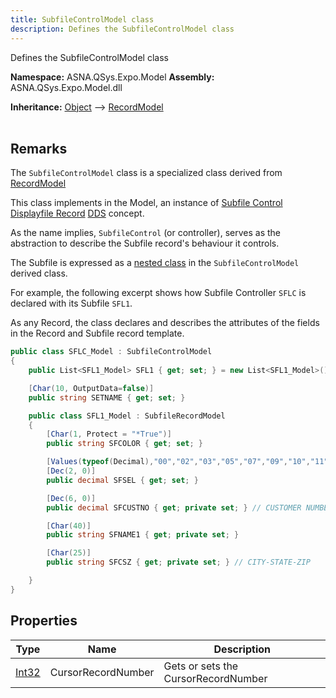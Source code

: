 ```yaml
---
title: SubfileControlModel class
description: Defines the SubfileControlModel class
---
```


Defines the SubfileControlModel class

**Namespace:** ASNA.QSys.Expo.Model
**Assembly:** ASNA.QSys.Expo.Model.dll

**Inheritance:** [Object](https://docs.microsoft.com/en-us/dotnet/api/system.object) --> [RecordModel](/reference/expo/qsys-expo-model/record-model.html)
<br>
<br>

## Remarks

The `SubfileControlModel` class is a specialized class derived from [RecordModel](/reference/expo/qsys-expo-model/record-model.html) 

This class implements in the Model, an instance of [Subfile Control Displayfile Record](https://www.ibm.com/docs/en/i/7.4?topic=80-sflctl-subfile-control-keyword-display-files) [DDS](https://www.ibm.com/docs/en/i/7.4?topic=dds-display-files) concept.

As the name implies, `SubfileControl` (or controller), serves as the abstraction to describe the Subfile record's behaviour it controls.  

The Subfile is expressed as a [nested class](https://docs.microsoft.com/en-us/dotnet/csharp/programming-guide/classes-and-structs/nested-types) in the `SubfileControlModel` derived class.

For example, the following excerpt shows how Subfile Controller `SFLC` is declared with its Subfile `SFL1`.

As any Record, the class declares and describes the attributes of the fields in the Record and Subfile record template.

```cs
public class SFLC_Model : SubfileControlModel
{
    public List<SFL1_Model> SFL1 { get; set; } = new List<SFL1_Model>();

    [Char(10, OutputData=false)]
    public string SETNAME { get; set; }

    public class SFL1_Model : SubfileRecordModel
    {
        [Char(1, Protect = "*True")]
        public string SFCOLOR { get; set; }

        [Values(typeof(Decimal),"00","02","03","05","07","09","10","11")]
        [Dec(2, 0)]
        public decimal SFSEL { get; set; }

        [Dec(6, 0)]
        public decimal SFCUSTNO { get; private set; } // CUSTOMER NUMBER

        [Char(40)]
        public string SFNAME1 { get; private set; }

        [Char(25)]
        public string SFCSZ { get; private set; } // CITY-STATE-ZIP

    }
}
```

## Properties

| Type | Name | Description
| --- | --- | --- 
| [Int32](https://learn.microsoft.com/en-us/dotnet/csharp/language-reference/builtin-types/integral-numeric-types) | CursorRecordNumber | Gets or sets the CursorRecordNumber |
